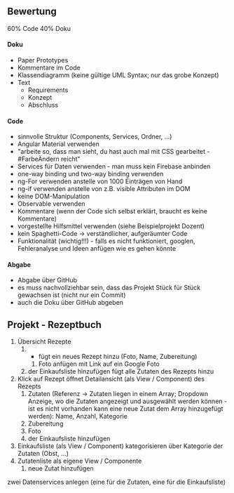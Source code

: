 ## Bewertung

60% Code
40% Doku

#### Doku

- Paper Prototypes 
- Kommentare im Code
- Klassendiagramm (keine gültige UML Syntax; nur das grobe Konzept)
- Text
  - Requirements
  - Konzept
  - Abschluss

#### Code

- sinnvolle Struktur (Components, Services, Ordner, ...)
- Angular Material verwenden
- "arbeite so, dass man sieht, du hast auch mal mit CSS gearbeitet - #FarbeÄndern reicht"
- Services für Daten verwenden - man muss kein Firebase anbinden
- one-way binding und two-way binding verwenden
- ng-For verwenden anstelle von 1000 Einträgen von Hand
- ng-if verwenden anstelle von z.B. visible Attributen im DOM
- keine DOM-Manipulation
- Observable verwenden
- Kommentare (wenn der Code sich selbst erklärt, braucht es keine Kommentare)
- vorgestellte Hilfsmittel verwenden (siehe Beispielprojekt Dozent)
- kein Spaghetti-Code -> verständlicher, aufgeräumter Code
- Funktionalität (wichtig!!!) - falls es nicht funktioniert, googlen, Fehleranalyse und Ideen       anfügen wie es gehen könnte

#### Abgabe

- Abgabe über GitHub
- es muss nachvollziehbar sein, dass das Projekt Stück für Stück gewachsen ist (nicht nur ein       Commit)
- auch die Doku über GitHub abgeben

## Projekt - Rezeptbuch

1) Übersicht Rezepte
   1) + fügt ein neues Rezept hinzu (Foto, Name, Zubereitung)
      1) Foto anfügen mit Link auf ein Google Foto
   2) der Einkaufsliste hinzufügen fügt alle Zutaten des Rezepts hinzu
2) Klick auf Rezept öffnet Detailansicht (als View / Component) des Rezepts
   1) Zutaten (Referenz -> Zutaten liegen in einem Array; Dropdown Anzeige, wo die Zutaten angezeigt und ausgewählt werden können - ist es nicht vorhanden kann eine neue Zutat dem Array hinzugefügt werden): Name, Anzahl, Kategorie
   2) Zubereitung
   3) Foto
   4) der Einkaufsliste hinzufügen
3) Einkaufsliste (als View / Component) kategorisieren über Kategorie der Zutaten (Obst, ...)
4) Zutatenliste als eigene View / Componente
   1) neue Zutat hinzufügen

zwei Datenservices anlegen (eine für die Zutaten, eine für die Einkaufsliste)